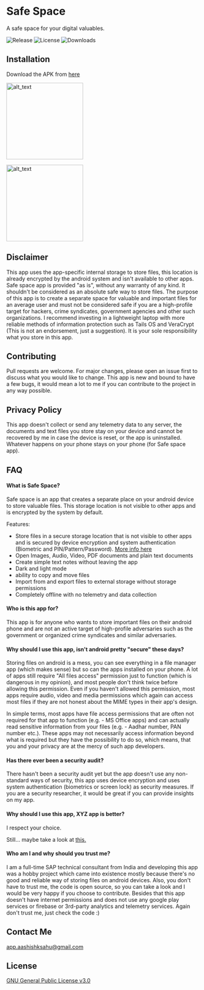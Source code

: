 # Safe Space

A safe space for your digital valuables.

![Release](https://img.shields.io/github/v/release/aashishksahu/SafeSpace.svg?logo=github)
![License](https://img.shields.io/github/license/aashishksahu/SafeSpace.svg)
![Downloads](https://img.shields.io/github/downloads/aashishksahu/SafeSpace/total?labelColor=%23102C57&color=%23F8F0E5)

## Installation

Download the APK from [here](https://github.com/aashishksahu/SafeSpace/releases)

[<img alt="alt_text" width="200px" src="https://user-content.gitlab-static.net/0cdd89e5cc347206465251782615ab91f99a542d/68747470733a2f2f6664726f69642e6769746c61622e696f2f617274776f726b2f62616467652f6765742d69742d6f6e2e706e67" />](https://f-droid.org/en/packages/org.privacymatters.safespace/)

[<img alt="alt_text" width="200px" src="https://github.com/aashishksahu/SafeSpace/blob/be3c70a58220e21d643151e44699e9931d845d77/assets/google-play-badge.png" />](https://play.google.com/store/apps/details?id=org.privacymatters.safespace&pcampaignid=web_share)
## Disclaimer

This app uses the app-specific internal storage to store files, this location is already encrypted by the android system and isn't available to other apps. Safe space app is provided "as is", without any warranty of any kind. It shouldn't be considered as an absolute safe way to store files. The purpose of this app is to create a separate space for valuable and important files for an average user and must not be considered safe if you are a high-profile target for hackers, crime syndicates, government agencies and other such organizations. I recommend investing in a lightweight laptop with more reliable methods of information protection such as Tails OS and VeraCrypt (This is not an endorsement, just a suggestion). It is your sole responsibility what you store in this app.

## Contributing

Pull requests are welcome. For major changes, please open an issue first
to discuss what you would like to change. This app is new and bound to have a few bugs, it would mean a lot to me if you can contribute to the project in any way possible.

## Privacy Policy

This app doesn't collect or send any telemetry data to any server, the documents and text files you store stay on your device and cannot be recovered by me in case the device is reset, or the app is uninstalled.
Whatever happens on your phone stays on your phone (for Safe space app).

## FAQ
#### What is Safe Space?
Safe space is an app that creates a separate place on your android device to store valuable files. This storage location is not visible to other apps and is encrypted by the system by default. 

Features:
* Store files in a secure storage location that is not visible to other apps and is secured by device encryption and system authentication (Biometric and PIN/Pattern/Password). [More info here](https://developer.android.com/training/data-storage/app-specific)
* Open Images, Audio, Video, PDF documents and plain text documents
* Create simple text notes without leaving the app
* Dark and light mode
* ability to copy and move files
* Import from and export files to external storage without storage permissions
* Completely offline with no telemetry and data collection

#### Who is this app for?
This app is for anyone who wants to store important files on their android phone and are not an active target of high-profile adversaries such as the government or organized crime syndicates and similar adversaries.

#### Why should I use this app, isn't android pretty "secure" these days?
Storing files on android is a mess, you can see everything in a file manager app (which makes sense) but so can the apps installed on your phone. A lot of apps still require "All files access" permission just to function (which is dangerous in my opinion), and most people don't think twice before allowing this permission. Even if you haven't allowed this permission, most apps require audio, video and media permissions which again can access most files if they are not honest about the MIME types in their app's design. 

In simple terms, most apps have file access permissions that are often not required for that app to function (e.g. - MS Office apps) and can actually read sensitive information from your files (e.g. - Aadhar number, PAN number etc.). These apps may not necessarily access information beyond what is required but they have the possibility to do so, which means, that you and your privacy are at the mercy of such app developers.

#### Has there ever been a security audit?
There hasn't been a security audit yet but the app doesn't use any non-standard ways of security, this app uses device encryption and uses system authentication (biometrics or screen lock) as security measures.
If you are a security researcher, it would be great if you can provide insights on my app.

#### Why should I use this app, XYZ app is better?
I respect your choice.

Still... maybe take a look at [this.](https://github.com/aashishksahu/SafeSpace/issues/8)

#### Who am I and why should you trust me?
I am a full-time SAP technical consultant from India and developing this app was a hobby project which came into existence mostly because there's no good and reliable way of storing files on android devices. Also, you don't have to trust me, the code is open source, so you can take a look and I would be very happy if you choose to contribute. Besides that this app doesn't have internet permissions and does not use any google play services or firebase or 3rd-party analytics and telemetry services. Again don't trust me, just check the code :)

## Contact Me

app.aashishksahu@gmail.com

## License

[GNU General Public License v3.0](https://github.com/aashishksahu/SafeSpace/blob/master/LICENSE.md)
